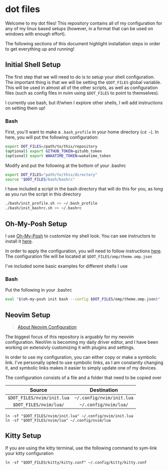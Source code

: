 # dot files

Welcome to my dot files! This repository contains all of my configuration for any of my linux based setups (however, in a format that can be used on windows with enough effort).

The following sections of this document highlight installation steps in order to get everything up and running!


## Initial Shell Setup

The first step that we will need to do is to setup your shell configuration. The important thing is that we will be setting the `$DOT_FILES` global variable. This will be used in almost all of the other scripts, as well as configuration files (such as config files in nvim using `$DOT_FILES` to point to themselves).

I currently use bash, but if/when I explore other shells, I will add instructions on setting them up!

### Bash

First, you'll want to make a `.bash_profile` in your home directory (`cd ~`). In here, you will put the following configuration:

```bash
export DOT_FILES=/path/to/this/repository
(optional) export GITHUB_TOKEN=gituhb_token
(optional) export WAKATIME_TOKEN=wakatime_token
```


Modify and put the following at the bottom of your .bashrc
```bash
export DOT_FILES="path/to/this/directory"
source "$DOT_FILES/bash/bashrc"
```

I have included a script in the bash directory that will do this for you, as long as you run the script in this directory

```bash
./bash/init_profile.sh >> ~/.bash_profile
./bash/init_bashrc.sh >> ~/.bashrc
```


## Oh-My-Posh Setup

I use [Oh-My-Posh](ohmyposh.dev) to customize my shell look. You can see instructors to install it [here](ohmyposh.dev/docs/installation/linux).

In order to apply the configuration, you will need to follow instructions [here](ohmyposh.dev/docs/installation/customize). The configuration file will be located at `$DOT_FILES/omp/theme.omp.json`

I've included some basic examples for different shells I use

### Bash
Put the following in your .bashrc
```bash
eval "$(oh-my-posh init bash --config $DOT_FILES/omp/theme.omp.json)"
```

## Neovim Setup

> [About Neovim Configuration](./nvim/README.md)

The biggest focus of this repository is arguably for my neovim configuration. NeoVim is becoming my daily driver editor, and I have been working on extensivly customizing it with plugins and settings.


In order to use my configuration, you can either copy or make a symbolic link. I've personally opted to use symbolic links, as I am constantly changing it, and symbolic links makes it easier to simply update one of my devices.

The configuration consists of a file and a folder that need to be copied over

| Source | Destination |
| :--: | :--: |
| `$DOT_FILES/nvim/init.lua` | `~/.config/nvim/init.lua` |
| `$DOT_FILES/nvim/lua/` | `~/.config/nvim/lua/` |

```shell
ln -sf "$DOT_FILES/nvim/init.lua" ~/.config/nvim/init.lua
ln -sf "$DOT_FILES/nvim/lua" ~/.config/nvim/lua
```

## Kitty Setup

If you are using the kitty terminal, use the following command to sym-link your kitty configuration

```shell
ln -sf "$DOT_FILES/kitty/kitty.conf" ~/.config/kitty/kitty.conf
```
